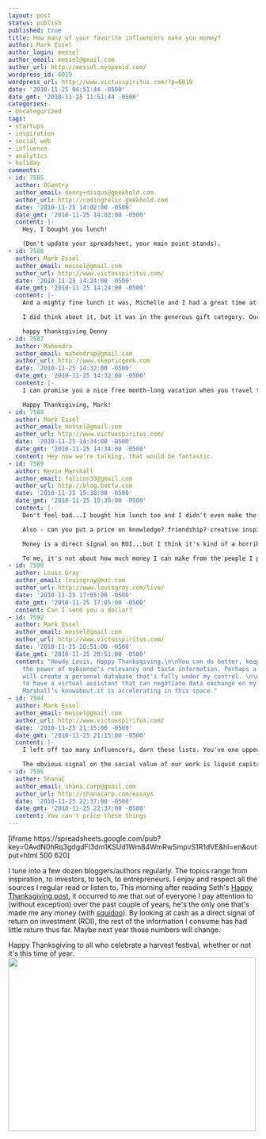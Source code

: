 ```yaml
---
layout: post
status: publish
published: true
title: How many of your favorite influencers make you money?
author: Mark Essel
author_login: messel
author_email: messel@gmail.com
author_url: http://messel.myopenid.com/
wordpress_id: 6019
wordpress_url: http://www.victusspiritus.com/?p=6019
date: '2010-11-25 04:51:44 -0500'
date_gmt: '2010-11-25 11:51:44 -0500'
categories:
- Uncategorized
tags:
- startups
- inspiration
- social web
- influence
- analytics
- holiday
comments:
- id: 7585
  author: DGentry
  author_email: denny+disqus@geekhold.com
  author_url: http://codingrelic.geekhold.com
  date: '2010-11-25 14:02:00 -0500'
  date_gmt: '2010-11-25 14:02:00 -0500'
  content: |-
    Hey, I bought you lunch!

    (Don't update your spreadsheet, your main point stands).
- id: 7586
  author: Mark Essel
  author_email: messel@gmail.com
  author_url: http://www.victusspiritus.com/
  date: '2010-11-25 14:24:00 -0500'
  date_gmt: '2010-11-25 14:24:00 -0500'
  content: |-
    And a mighty fine lunch it was, Michelle and I had a great time at <a href="http://www.hobees.com/redwood.html" rel="nofollow">Hobees</a>.

    I did think about it, but it was in the generous gift category. Our partnered fortunes have yet to be made ;).

    happy thanksgiving Denny
- id: 7587
  author: Mahendra
  author_email: mahendrap@gmail.com
  author_url: http://www.skepticgeek.com
  date: '2010-11-25 14:32:00 -0500'
  date_gmt: '2010-11-25 14:32:00 -0500'
  content: |-
    I can promise you a nice free month-long vacation when you travel to India! :)

    Happy Thanksgiving, Mark!
- id: 7588
  author: Mark Essel
  author_email: messel@gmail.com
  author_url: http://www.victusspiritus.com/
  date: '2010-11-25 14:34:00 -0500'
  date_gmt: '2010-11-25 14:34:00 -0500'
  content: Hey now we're talking, that would be fantastic.
- id: 7589
  author: Kevin Marshall
  author_email: falicon33@gmail.com
  author_url: http://blog.botfu.com
  date: '2010-11-25 15:38:00 -0500'
  date_gmt: '2010-11-25 15:38:00 -0500'
  content: |-
    Don't feel bad...I bought him lunch too and I didn't even make the list of influencers ;-)

    Also - can you put a price on knowledge? friendship? creative inspiration?  These are all things I get (and I suspect Mark gets) from these types of sources as well.

    Money is a direct signal on ROI...but I think it's kind of a horrible one...very few people look back on their life and say I wish I made more money for the things I did (Gary V. recently reminded me of this point in his TechStars talk).

    To me, it's not about how much money I can make from the people I pay attention too...it's how much I can help them make so they'll keep doing what they are doing (so I can selfishly continue to get all those other benefits I mentioned I get from the people I follow)...
- id: 7590
  author: Louis Gray
  author_email: louisgray@mac.com
  author_url: http://www.louisgray.com/live/
  date: '2010-11-25 17:05:00 -0500'
  date_gmt: '2010-11-25 17:05:00 -0500'
  content: Can I send you a dollar?
- id: 7592
  author: Mark Essel
  author_email: messel@gmail.com
  author_url: http://www.victusspiritus.com/
  date: '2010-11-25 20:51:00 -0500'
  date_gmt: '2010-11-25 20:51:00 -0500'
  content: "Howdy Louis, Happy Thanksgiving.\n\nYou can do better, keep on iterating
    the power of my6sense's relevancy and taste information. Perhaps a future version
    will create a personal database that's fully under my control. \n\nI'm anxious
    to have a virtual assistant that can negotiate data exchange on my behalf. Kevin
    Marshall's knowabout.it is accelerating in this space."
- id: 7594
  author: Mark Essel
  author_email: messel@gmail.com
  author_url: http://www.victusspiritus.com/
  date: '2010-11-25 21:15:00 -0500'
  date_gmt: '2010-11-25 21:15:00 -0500'
  content: |-
    I left off too many influencers, darn these lists. You've one upped our blogging friends and crafted an app that influences my behavior, which is amazing. I'm interested in capturing and profiling my own interest data and sharing it with others that share my eccentricities.

    The obvious signal on the social value of our work is liquid capital. Knowledge and wisdom are a form of capital that are tougher to judge, but have value that is far more resilient than currency. No doubt, I value many voices and creative builders for both dollars and sense.
- id: 7595
  author: ShanaC
  author_email: shana.carp@gmail.com
  author_url: http://shanacarp.com/essays
  date: '2010-11-25 22:37:00 -0500'
  date_gmt: '2010-11-25 22:37:00 -0500'
  content: You can't price these things
---
```

<p>[iframe https://spreadsheets.google.com/pub?key=0AvdN0hRq3gdgdFl3dm1KSUd1Wm84WmRwSmpvS1R1dVE&hl=en&output=html 500 620]</p>
<p>I tune into a few dozen bloggers/authors regularly. The topics range from inspiration, to investors, to tech, to entrepreneurs. I enjoy and respect all the sources I regular read or listen to. This morning after reading Seth's <a href="http://sethgodin.typepad.com/seths_blog/2010/11/a-modern-thanksgiving.html">Happy Thanksgiving post</a>, it occurred to me that out of everyone I pay attention to (without exception) over the past couple of years, he's the only one that's made me any money (with <a href="http://www.squidoo.com/lensmasters/messel">squidoo</a>). By looking at cash as a direct signal of return on investment (ROI), the rest of the information I consume has had little return thus far. Maybe next year those numbers will change.</p>
<p>Happy Thanksgiving to all who celebrate a harvest festival, whether or not it's this time of year.<br />
<a href="http://www.victusspiritus.com/wp-content/uploads/2010/11/Thanksgiving-peanuts-452773_1280_960.jpg"><img class="aligncenter size-full wp-image-6020" title="Thanksgiving-peanuts-452773_1280_960" src="http://www.victusspiritus.com/wp-content/uploads/2010/11/Thanksgiving-peanuts-452773_1280_960.jpg" alt="" width="500" height="350" /></a></p>
